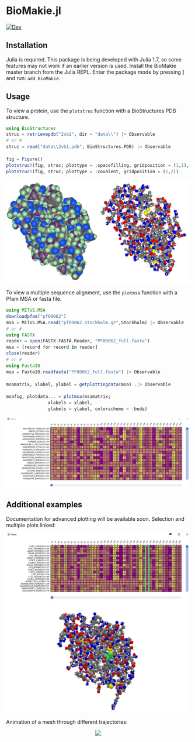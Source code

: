 # BioMakie.jl
[![Dev](https://img.shields.io/badge/docs-dev-blue.svg)](https://kool7d.github.io/BioMakie.jl/dev)
## Installation

Julia is required. This package is being developed with Julia 1.7, so some features may not work 
if an earlier version is used. Install the BioMakie master branch from the Julia REPL. Enter the 
package mode by pressing ] and run:
`add BioMakie`.

## Usage

To view a protein, use the `plotstruc` function with a BioStructures PDB structure.

```julia
using BioStructures
struc = retrievepdb("2vb1", dir = "data\\") |> Observable
# or #
struc = read("data\\2vb1.pdb", BioStructures.PDB) |> Observable

fig = Figure()
plotstruc!(fig, struc; plottype = :spacefilling, gridposition = (1,1), atomcolors = aquacolors)
plotstruc!(fig, struc; plottype = :covalent, gridposition = (1,2))
```
<p align="center"><img src="docs/src/assets/vdwcov.png"></p>

To view a multiple sequence alignment, use the `plotmsa` function with a Pfam MSA or fasta file.

```julia
using MIToS.MSA
downloadpfam("pf00062")
msa = MIToS.MSA.read("pf00062.stockholm.gz",Stockholm) |> Observable
# or #
using FASTX
reader = open(FASTX.FASTA.Reader, "PF00062_full.fasta")
msa = [record for record in reader]
close(reader)
# or #
using FastaIO
msa = FastaIO.readfasta("PF00062_full.fasta") |> Observable

msamatrix, xlabel, ylabel = getplottingdata(msa) .|> Observable

msafig, plotdata... = plotmsa(msamatrix;
				xlabels = xlabel, 	
				ylabels = ylabel, colorscheme = :buda)
```
<p align="center"><img src="docs/src/assets/msa.png"></p>

## Additional examples

Documentation for advanced plotting will be available soon. 
Selection and multiple plots linked:
<p align="center"><img src="docs/src/assets/selectres.png"></p>

Animation of a mesh through different trajectories:
<p align="center"><img src="docs/src/assets/shapeanimation.gif"></p>
